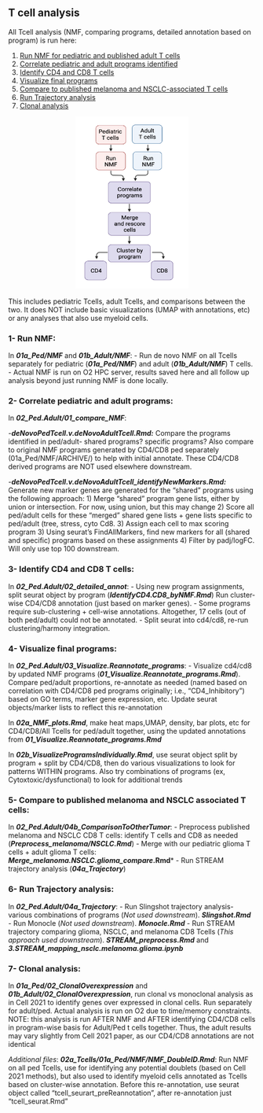 ## T cell analysis

All Tcell analysis (NMF, comparing programs, detailed annotation based on program) is run here:

1. [Run NMF for pediatric and published adult T cells](#1--Run-NMF)
2. [Correlate pediatric and adult programs identified](#2--Correlate-pediatric-and-adult-programs)
3. [Identify CD4 and CD8 T cells](#3--Identify-CD4-and-CD8-T-cells)
4. [Visualize final programs](#4--Visualize-final-programs)
5. [Compare to published melanoma and NSCLC-associated T cells](#5--Compare-to-published-melanoma-and-NSCLC-associated-T-cells)
6. [Run Trajectory analysis](#6--Run-Trajectory-analysis)
7. [Clonal analysis](#7--Clonal-analysis)

<p align="center">
  <img width="230" height="350" src="Tcellanalysisworkflow.png">
</p>


This includes pediatric Tcells, adult Tcells, and comparisons between the two. It does NOT include basic visualizations (UMAP with annotations, etc) or any analyses that also use myeloid cells. 

### 1- Run NMF:

In ***01a_Ped/NMF*** and ***01b_Adult/NMF***:
	- Run de novo NMF on all Tcells separately for pediatric (***01a_Ped/NMF***) and adult (***01b_Adult/NMF***) T cells. 
	- Actual NMF is run on O2 HPC server, results saved here and all follow up analysis beyond just running NMF is done locally.

### 2- Correlate pediatric and adult programs:
In ***02_Ped.Adult/01_compare_NMF***: 

-***deNovoPedTcell.v.deNovoAdultTcell.Rmd:*** Compare the programs identified in ped/adult- shared programs? specific programs?  Also compare to original NMF programs generated by CD4/CD8 ped separately (01a_Ped/NMF/ARCHIVE/) to help with initial annotate. These CD4/CD8 derived programs are NOT used elsewhere downstream. 
	
-***deNovoPedTcell.v.deNovoAdultTcell_identifyNewMarkers.Rmd:*** Generate new marker genes are generated for the “shared” programs using the following approach:
	1) Merge “shared” program gene lists, either by union or intersection. For now, using union, but this may change
	2) Score all ped/adult cells for these “merged” shared gene lists + gene lists specific to ped/adult (tree, stress, cyto Cd8.
	3) Assign each cell to max scoring program
	3) Using seurat’s FindAllMarkers, find new markers for all (shared and specific) programs based on these assignments
	4) Filter by padj/logFC. Will only use top 100 downstream.

### 3- Identify CD4 and CD8 T cells:
In ***02_Ped.Adult/02_detailed_annot***:
	- Using new program assignments, split seurat object by program (***IdentifyCD4.CD8_byNMF.Rmd***) Run cluster-wise CD4/CD8 annotation (just based on marker genes). 
	- Some programs require sub-clustering + cell-wise annotations. Altogether, 17 cells (out of both ped/adult) could not be annotated. 
	- Split seurat into cd4/cd8, re-run clustering/harmony integration.

### 4- Visualize final programs:
In ***02_Ped.Adult/03_Visualize.Reannotate_programs***: 
	- Visualize cd4/cd8 by updated NMF programs (***01_Visualize.Reannotate_programs.Rmd***). Compare ped/adult proportions, re-annotate as needed (named based on correlation with CD4/CD8 ped programs originally; i.e., “CD4_Inhibitory”) based on GO terms, marker gene expression, etc. Update seurat objects/marker lists to reflect this re-annotation

In ***02a_NMF_plots.Rmd***, make heat maps,UMAP, density, bar plots, etc for CD4/CD8/All Tcells for ped/adult together, using the updated annotations from ***01_Visualize.Reannotate_programs.Rmd***

In ***02b_VisualizeProgramsIndividually.Rmd***, use seurat object split by program + split by CD4/CD8, then do various visualizations to look for patterns WITHIN programs. Also try combinations of programs (ex, Cytoxtoxic/dysfunctional) to look for additional trends


### 5- Compare to published melanoma and NSCLC associated T cells:
In ***02_Ped.Adult/04b_ComparisonToOtherTumor***:
	- Preprocess published melanoma and NSCLC CD8 T cells: identify T cells and CD8 as needed (***Preprocess_melanoma/NSCLC.Rmd***)
	- Merge with our pediatric glioma T cells + adult glioma T cells: ***Merge_melanoma.NSCLC.glioma_compare*.Rmd***
	- Run STREAM trajectory analysis (***04a_Trajectory***)
	
### 6- Run Trajectory analysis:
In ***02_Ped.Adult/04a_Trajectory***:
	- Run Slingshot trajectory analysis- various combinations of programs (*Not used downstream*). ***Slingshot.Rmd***
	- Run Monocle (*Not used downstream*). ***Monocle.Rmd***
	- Run STREAM trajectory comparing glioma, NSCLC, and melanoma CD8 Tcells (*This approach used downstream*). ***STREAM_preprocess.Rmd*** and ***3.STREAM_mapping_nsclc.melanoma.glioma.ipynb***

### 7- Clonal analysis:
In ***01a_Ped/02_ClonalOverexpression*** and ***01b_Adult/02_ClonalOverexpression***, run clonal vs monoclonal analysis as in Cell 2021 to identify genes over expressed in clonal cells. Run separately for adult/ped. Actual analysis is run on O2 due to time/memory constraints. NOTE: this analysis is run AFTER NMF and AFTER identifying CD4/CD8 cells in program-wise basis for Adult/Ped t cells together. Thus, the adult results may vary slightly from Cell 2021 paper, as our CD4/CD8 annotations are not identical


	

*Additional files*:
***02a_Tcells/01a_Ped/NMF/NMF_DoubleID.Rmd***: Run NMF on all ped Tcells, use for identifying any potential doublets (based on Cell 2021 methods), but also used to identify myeloid cells annotated as Tcells based on cluster-wise annotation. Before this re-annotation, use seurat object called “tcell_seurart_preReannotation”, after re-annotation just “tcell_seurat.Rmd”
